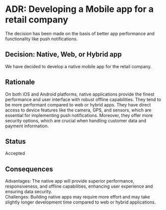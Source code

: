 # ADR: Developing a Mobile app for a retail company
The decision has been made on the basis of better app performance and functionality like push notifications.

## Decision: Native, Web, or Hybrid app
We have decided to develop a native mobile app for the retail company. 

## Rationale 
On both iOS and Android platforms, native applications provide the finest performance and user interface with robust offline capabilities. They tend to be more performant compared to web or hybrid apps. They have direct access to device features like the camera, GPS, and sensors, which are essential for implementing push notifications. Moreover, they offer more security options, which are crucial when handling customer data and payment information.

## Status
Accepted 

## Consequences
Advantages: The native app will provide superior performance, responsiveness, and offline capabilities, enhancing user experience and ensuring data security.  
Challenges: Building native apps may require more effort and may take slightly longer development time compared to web or hybrid applications.
